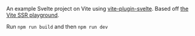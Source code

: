 An example Svelte project on Vite using [vite-plugin-svelte](https://github.com/benmccann/vite-plugin-svelte). Based off [the Vite SSR playground](https://github.com/vitejs/vite/tree/main/packages/playground/ssr).

Run `npm run build` and then `npm run dev`
